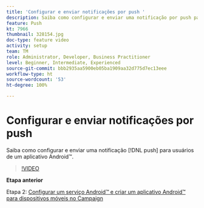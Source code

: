 ```yaml
---
title: 'Configurar e enviar notificações por push '
description: Saiba como configurar e enviar uma notificação por push para usuários de aplicativos Android™.
feature: Push
kt: 7966
thumbnail: 328154.jpg
doc-type: feature video
activity: setup
team: TM
role: Administrator, Developer, Business Practitioner
level: Beginner, Intermediate, Experienced
source-git-commit: bbb2935aa5900eb05ba1909aa32d775d7ec13eee
workflow-type: ht
source-wordcount: '53'
ht-degree: 100%

---
```



# Configurar e enviar notificações por push

Saiba como configurar e enviar uma notificação [!DNL push] para usuários de um aplicativo Android™.

>[!VIDEO](https://video.tv.adobe.com/v/328154?quality=12)

**Etapa anterior**

Etapa 2: [Configurar um serviço Android™ e criar um aplicativo Android™ para dispositivos móveis no Campaign](/help/tutorial-get-started-with-push-notifications-for-android/configure-an-android-service-in-campaign.md)
